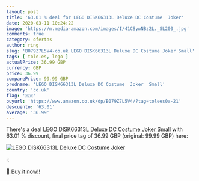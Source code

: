 ```yaml
---
layout: post
title: '63.01 % deal for LEGO DISK66313L Deluxe DC Costume  Joker'
date: 2020-03-11 10:24:22
image: 'https://m.media-amazon.com/images/I/41CSywNBz2L._SL200_.jpg'
comments: true
category: ofertas
author: ring
slug: 'B079Z7L5V4-co.uk LEGO DISK66313L Deluxe DC Costume Joker Small'
tags: [ tole.es, lego ]
actualPrice: 36.99 GBP
currency: GBP
price: 36.99
comparePrice: 99.99 GBP
prodname: 'LEGO DISK66313L Deluxe DC Costume  Joker  Small'
country: 'co.uk'
flag: '🇬🇧'
buyurl: 'https://www.amazon.co.uk/dp/B079Z7L5V4/?tag=tolees0a-21'
descuento: '63.01'
average: '36.99'
---
```


There's a deal [LEGO DISK66313L Deluxe DC Costume  Joker  Small](https://www.amazon.co.uk/dp/B079Z7L5V4/?tag=tolees0a-21)  with  63.01 % discount, final price tag of  36.99 GBP (original: 99.99 GBP) here:

[![LEGO DISK66313L Deluxe DC Costume  Joker](https://m.media-amazon.com/images/I/41CSywNBz2L._SL200_.jpg)](https://www.amazon.co.uk/dp/B079Z7L5V4/?tag=tolees0a-21)

ℹ️:


[🛒 Buy it now!!](https://www.amazon.co.uk/dp/B079Z7L5V4/?tag=tolees0a-21)
